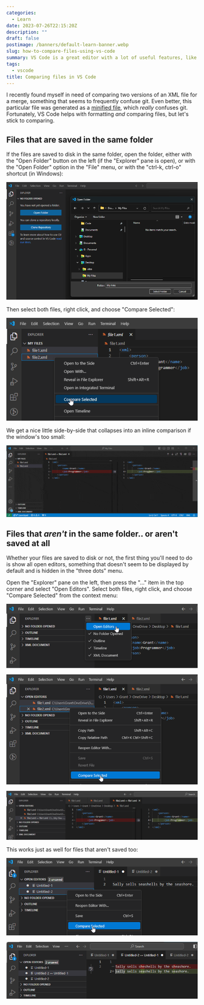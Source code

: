```yaml
---
categories:
  - Learn
date: 2023-07-26T22:15:20Z
description: ""
draft: false
postimage: /banners/default-learn-banner.webp
slug: how-to-compare-files-using-vs-code
summary: VS Code is a great editor with a lot of useful features, like being able to compare two random files for differences. Let's see how.
tags:
  - vscode
title: Comparing files in VS Code
---
```

I recently found myself in need of comparing two versions of an XML file for a merge, something that seems to frequently confuse git. Even better, this particular file was generated as a [minified file](https://grantwinney.com/minification-vs-obfuscation/), which _really_ confuses git. Fortunately, VS Code helps with formatting _and_ comparing files, but let's stick to comparing.

## Files that are saved in the same folder

If the files are saved to disk in the same folder, open the folder, either with the "Open Folder" button on the left (if the "Explorer" pane is open), or with the "Open Folder" option in the "File" menu, or with the "ctrl-k, ctrl-o" shortcut (in Windows):

![](content/posts/learn/_tools/vscode-how-to-compare-files/image-12.png)

Then select both files, right click, and choose "Compare Selected":

![](content/posts/learn/_tools/vscode-how-to-compare-files/image-13.png)

We get a nice little side-by-side that collapses into an inline comparison if the window's too small:

![](xmlcompare1.gif)

## Files that _aren't_ in the same folder.. or aren't saved at all

Whether your files are saved to disk or not, the first thing you'll need to do is show all open editors, something that doesn't seem to be displayed by default and is hidden in the "three dots" menu.

Open the "Explorer" pane on the left, then press the "..." item in the top corner and select "Open Editors". Select both files, right click, and choose "Compare Selected" from the context menu:

![](content/posts/learn/_tools/vscode-how-to-compare-files/image-15.png)

![](content/posts/learn/_tools/vscode-how-to-compare-files/image-16.png)

![](content/posts/learn/_tools/vscode-how-to-compare-files/image-17.png)

This works just as well for files that aren't saved too:

![](content/posts/learn/_tools/vscode-how-to-compare-files/image-19.png)

![](content/posts/learn/_tools/vscode-how-to-compare-files/image-18.png)
